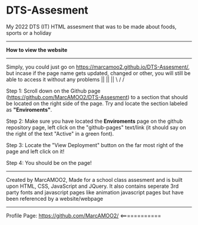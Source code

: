 # DTS-Assesment
My 2022 DTS (IT) HTML assesment that was to be made about foods, sports or a holiday
_______________________________________________________________________________________________
**How to view the website**
_______________________________________________________________________________________________
Simply, you could just go on https://marcamoo2.github.io/DTS-Assesment/, but incase if the page name gets updated, changed or other, you will still be able to access it without any problems 
 ||
 ||
 || 
\  /
 \/
 

Step 1:
Scroll down on the Github page (https://github.com/MarcAMOO2/DTS-Assesment) to a section that should be located on the right side of the page. Try and locate the section labeled as **"Enviroments"**. 

Step 2:
Make sure you have located the **Enviroments** page on the github repository page, left click on the "github-pages" text/link (it should say on the right of the text "Active" in a green font).

Step 3:
Locate the "View Deployment" button on the far most right of the page and left click on it! 

Step 4: 
You should be on the page!
_______________________________________________________________________________________________

Created by MarcAMOO2, Made for a school class assesment and is built upon HTML, CSS, JavaScript and JQuery. It also contains seperate 3rd party fonts and javascript pages like animation javascript pages but have been referenced by a website/webpage
_______________________________________________________________________________________________

Profile Page: https://github.com/MarcAMOO2/ <============

